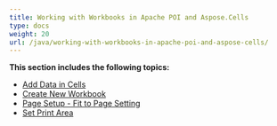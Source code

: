 ```yaml
---
title: Working with Workbooks in Apache POI and Aspose.Cells
type: docs
weight: 20
url: /java/working-with-workbooks-in-apache-poi-and-aspose-cells/
---
```


 **This section includes the following topics:**

- [Add Data in Cells](/cells/java/add-data-in-cells/)
- [Create New Workbook](/cells/java/create-new-workbook/)
- [Page Setup - Fit to Page Setting](/cells/java/page-setup-fit-to-page-setting/)
- [Set Print Area](/cells/java/set-print-area/)
